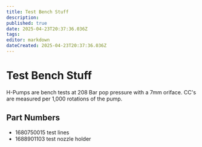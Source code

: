 ```yaml
---
title: Test Bench Stuff
description: 
published: true
date: 2025-04-23T20:37:36.036Z
tags: 
editor: markdown
dateCreated: 2025-04-23T20:37:36.036Z
---
```


# Test Bench Stuff
H-Pumps are bench tests at 208 Bar pop pressure with a 7mm oriface.
CC's are measured per 1,000 rotations of the pump.

## Part Numbers
* 1680750015 test lines
* 1688901103 test nozzle holder